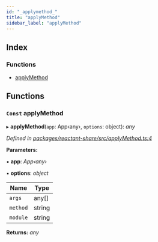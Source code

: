 ```yaml
---
id: "_applymethod_"
title: "applyMethod"
sidebar_label: "applyMethod"
---
```


## Index

### Functions

* [applyMethod](_applymethod_.md#const-applymethod)

## Functions

### `Const` applyMethod

▸ **applyMethod**(`app`: App‹any›, `options`: object): *any*

*Defined in [packages/reactant-share/src/applyMethod.ts:4](https://github.com/unadlib/reactant/blob/ae1de025/packages/reactant-share/src/applyMethod.ts#L4)*

**Parameters:**

▪ **app**: *App‹any›*

▪ **options**: *object*

Name | Type |
------ | ------ |
`args` | any[] |
`method` | string |
`module` | string |

**Returns:** *any*

